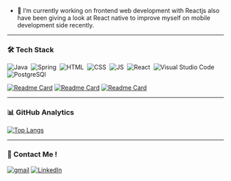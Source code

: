 
- 🔭 I’m currently working on frontend web development with Reactjs also have been giving a look at React native to improve myself on mobile development side recently.

<hr class="dotted">

### 🛠 Tech Stack
![Java](https://img.shields.io/badge/-Java-05122A?style=for-the-badge&logo=java&logoColor=E06C00)&nbsp;
![Spring](https://img.shields.io/badge/Spring-05122A?style=for-the-badge&logo=spring&logoColor=72AC41)&nbsp;
![HTML](https://img.shields.io/badge/-HTML-05122A?style=for-the-badge&logo=HTML5&logoColor=E34F26)&nbsp;
![CSS](https://img.shields.io/badge/-CSS-05122A?style=for-the-badge&logo=CSS3&logoColor=268FC9)&nbsp;
![JS](https://img.shields.io/badge/-Javascript-05122A?style=for-the-badge&logo=javascript)&nbsp;
![React](https://img.shields.io/badge/-React-05122A?style=for-the-badge&logo=react)&nbsp;
![Visual Studio Code](https://img.shields.io/badge/-Visual%20Studio%20Code-05122A?style=for-the-badge&logo=visual-studio-code&logoColor=007ACC)&nbsp;
![PostgreSQl](https://img.shields.io/badge/Postgre%20Sql-05122A?style=for-the-badge&logo=postgresql)&nbsp;

[![Readme Card](https://github-readme-stats.vercel.app/api/pin/?username=w1that&repo=vetwebapp-react)](https://github.com/w1that/vetwebapp-react)
[![Readme Card](https://github-readme-stats.vercel.app/api/pin/?username=w1that&repo=Car-Rental-With-React)](https://github.com/w1that/Car-Rental-With-React)
[![Readme Card](https://github-readme-stats.vercel.app/api/pin/?username=w1that&repo=sandbox-projects)](https://github.com/w1that/sandbox-projects)



<hr class="dotted">

### 📊 GitHub Analytics  

[![Top Langs](https://github-readme-stats.vercel.app/api/top-langs/?username=w1that&layout=compact)](https://github.com/w1that/github-readme-stats)


<hr class="dotted">


 


### 📩 Contact Me ! 

<a href="mailto:marmarisco860@gmail.com" target="blank"><img align="center" src="https://img.shields.io/badge/Gmail-D14836?style=for-the-badge&logo=gmail&logoColor=white" alt="gmail" /></a>
<a href="https://www.linkedin.com/in/mithat-akbulut-5221401b3/" target="blank"><img align="center" src="https://img.shields.io/badge/LinkedIn-0077B5?style=for-the-badge&logo=linkedin&logoColor=white" alt="LinkedIn" /></a>

